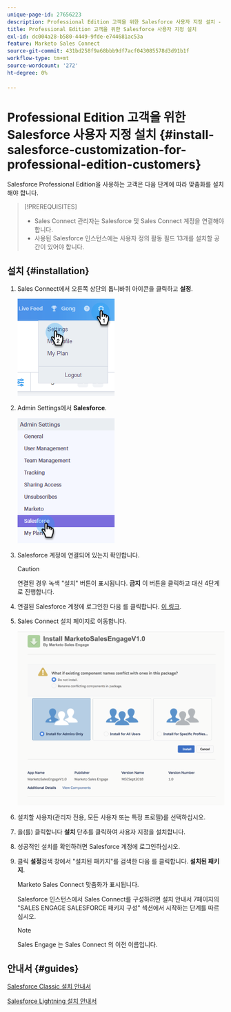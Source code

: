 ```yaml
---
unique-page-id: 27656223
description: Professional Edition 고객을 위한 Salesforce 사용자 지정 설치 - Marketo 문서 - 제품 설명서
title: Professional Edition 고객을 위한 Salesforce 사용자 지정 설치
exl-id: dc004a28-b580-4449-9fde-e744681ac53a
feature: Marketo Sales Connect
source-git-commit: 431bd258f9a68bbb9df7acf043085578d3d91b1f
workflow-type: tm+mt
source-wordcount: '272'
ht-degree: 0%

---
```


# Professional Edition 고객을 위한 Salesforce 사용자 지정 설치 {#install-salesforce-customization-for-professional-edition-customers}

Salesforce Professional Edition을 사용하는 고객은 다음 단계에 따라 맞춤화를 설치해야 합니다.

>[!PREREQUISITES]
>
>* Sales Connect 관리자는 Salesforce 및 Sales Connect 계정을 연결해야 합니다.
>* 사용된 Salesforce 인스턴스에는 사용자 정의 활동 필드 13개를 설치할 공간이 있어야 합니다.

## 설치 {#installation}

1. Sales Connect에서 오른쪽 상단의 톱니바퀴 아이콘을 클릭하고 **설정**.

   ![](assets/one-4.png)

1. Admin Settings에서 **Salesforce**.

   ![](assets/two-4.png)

1. Salesforce 계정에 연결되어 있는지 확인합니다.

   >[!CAUTION]
   >
   >연결된 경우 녹색 &quot;설치&quot; 버튼이 표시됩니다. **금지** 이 버튼을 클릭하고 대신 4단계로 진행합니다.

1. 연결된 Salesforce 계정에 로그인한 다음 를 클릭합니다. [이 링크](https://login.salesforce.com/packaging/installPackage.apexp?p0=04t0b000001oWEZ).
1. Sales Connect 설치 페이지로 이동합니다.

   ![](assets/install-package.png)

1. 설치할 사용자(관리자 전용, 모든 사용자 또는 특정 프로필)를 선택하십시오.
1. 을(를) 클릭합니다 **설치** 단추를 클릭하여 사용자 지정을 설치합니다.
1. 성공적인 설치를 확인하려면 Salesforce 계정에 로그인하십시오.
1. 클릭 **설정**&#x200B;검색 창에서 &quot;설치된 패키지&quot;를 검색한 다음 를 클릭합니다. **설치된 패키지**.

   Marketo Sales Connect 맞춤화가 표시됩니다.

   Salesforce 인스턴스에서 Sales Connect를 구성하려면 설치 안내서 7페이지의 &quot;SALES ENGAGE SALESFORCE 패키지 구성&quot; 섹션에서 시작하는 단계를 따르십시오.

   >[!NOTE]
   >
   >Sales Engage 는 Sales Connect 의 이전 이름입니다.

## 안내서 {#guides}

[Salesforce Classic 설치 안내서](https://s3.amazonaws.com/tout-user-store/salesforce/assets/Marketo+Sales+Engage+For+Salesforce_+Installation+and+Success+Guide.pdf)

[Salesforce Lightning 설치 안내서](https://s3.amazonaws.com/tout-user-store/salesforce/assets/SF+Guide+for+Lightning.pdf)
